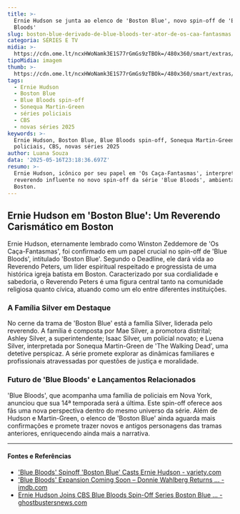 ```yaml
---
title: >-
  Ernie Hudson se junta ao elenco de 'Boston Blue', novo spin-off de 'Blue
  Bloods'
slug: boston-blue-derivado-de-blue-bloods-ter-ator-de-os-caa-fantasmas
categoria: SÉRIES E TV
midia: >-
  https://cdn.ome.lt/ncxHWoNamk3E1S77rGmGs9zTBOk=/480x360/smart/extras/conteudos/Design_sem_nome_13_w6VzZ9V.png
tipoMidia: imagem
thumb: >-
  https://cdn.ome.lt/ncxHWoNamk3E1S77rGmGs9zTBOk=/480x360/smart/extras/conteudos/Design_sem_nome_13_w6VzZ9V.png
tags:
  - Ernie Hudson
  - Boston Blue
  - Blue Bloods spin-off
  - Sonequa Martin-Green
  - séries policiais
  - CBS
  - novas séries 2025
keywords: >-
  Ernie Hudson, Boston Blue, Blue Bloods spin-off, Sonequa Martin-Green, séries
  policiais, CBS, novas séries 2025
author: Luana Souza
data: '2025-05-16T23:18:36.697Z'
resumo: >-
  Ernie Hudson, icônico por seu papel em 'Os Caça-Fantasmas', interpretará um
  reverendo influente no novo spin-off da série 'Blue Bloods', ambientado em
  Boston.
---
```


## Ernie Hudson em 'Boston Blue': Um Reverendo Carismático em Boston

Ernie Hudson, eternamente lembrado como Winston Zeddemore de 'Os Caça-Fantasmas', foi confirmado em um papel crucial no spin-off de 'Blue Bloods', intitulado 'Boston Blue'. Segundo o Deadline, ele dará vida ao Reverendo Peters, um líder espiritual respeitado e progressista de uma histórica igreja batista em Boston. Caracterizado por sua cordialidade e sabedoria, o Reverendo Peters é uma figura central tanto na comunidade religiosa quanto cívica, atuando como um elo entre diferentes instituições.

### A Família Silver em Destaque

No cerne da trama de 'Boston Blue' está a família Silver, liderada pelo reverendo. A família é composta por Mae Silver, a promotora distrital; Ashley Silver, a superintendente; Isaac Silver, um policial novato; e Luena Silver, interpretada por Sonequa Martin-Green de 'The Walking Dead', uma detetive perspicaz. A série promete explorar as dinâmicas familiares e profissionais atravessadas por questões de justiça e moralidade.

### Futuro de 'Blue Bloods' e Lançamentos Relacionados

'Blue Bloods', que acompanha uma família de policiais em Nova York, anunciou que sua 14ª temporada será a última. Este spin-off oferece aos fãs uma nova perspectiva dentro do mesmo universo da série. Além de Hudson e Martin-Green, o elenco de 'Boston Blue' ainda aguarda mais confirmações e promete trazer novos e antigos personagens das tramas anteriores, enriquecendo ainda mais a narrativa.

---

#### Fontes e Referências

- ['Blue Bloods' Spinoff 'Boston Blue' Casts Ernie Hudson - variety.com](https://variety.com/2025/tv/news/boston-blue-ernie-hudson-1236400907/)
- ['Blue Bloods' Expansion Coming Soon – Donnie Wahlberg Returns ... - imdb.com](https://www.imdb.com/news/ni65139568/)
- [Ernie Hudson Joins CBS Blue Bloods Spin-Off Series Boston Blue ... - ghostbustersnews.com](https://ghostbustersnews.com/2025/05/16/ernie-hudson-joins-the-cast-of-cbs-blue-bloods-spin-off-series-boston-blue/)
